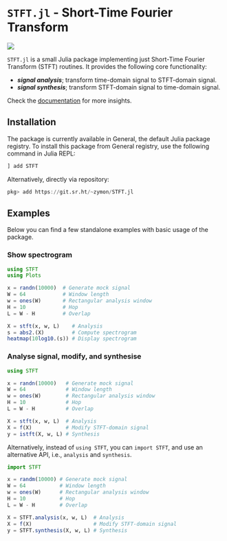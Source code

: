 # `STFT.jl` - Short-Time Fourier Transform


[![](https://img.shields.io/badge/docs-stable-blue.svg)](https://docs.zymon.org/STFT.jl/)

`STFT.jl` is a small Julia package implementing just Short-Time Fourier Transform (STFT) routines.
It provides the following core functionality:
- **_signal analysis_**; transform time-domain signal to STFT-domain signal.
- **_signal synthesis_**; transform STFT-domain signal to time-domain signal.

Check the [documentation](https://docs.zymon.org/STFT.jl/) for more insights.

## Installation

The package is currently available in General, the default Julia package registry.
To install this package from General registry, use the following command in Julia REPL:
```julia
] add STFT
```
Alternatively, directly via repository:
```julia
pkg> add https://git.sr.ht/~zymon/STFT.jl
```


## Examples

Below you can find a few standalone examples with basic usage of the package.

### Show spectrogram

```julia
using STFT
using Plots

x = randn(10000)  # Generate mock signal
W = 64            # Window length
w = ones(W)       # Rectangular analysis window
H = 10            # Hop
L = W - H         # Overlap

X = stft(x, w, L)    # Analysis
s = abs2.(X)         # Compute spectrogram
heatmap(10log10.(s)) # Display spectrogram
```

### Analyse signal, modify, and synthesise
```julia
using STFT

x = randn(10000)   # Generate mock signal
W = 64             # Window length
w = ones(W)        # Rectangular analysis window
H = 10             # Hop
L = W - H          # Overlap

X = stft(x, w, L)  # Analysis
X = f(X)           # Modify STFT-domain signal
y = istft(X, w, L) # Synthesis
```

Alternatively, instead of `using STFT`, you can `import STFT`,
and use an alternative API, i.e., `analysis` and `synthesis`.

```julia
import STFT

x = randm(10000) # Generate mock signal
W = 64           # Window length
w = ones(W)      # Rectangular analysis window
H = 10           # Hop
L = W - H        # Overlap

X = STFT.analysis(x, w, L)  # Analysis
X = f(X)                    # Modify STFT-domain signal
y = STFT.synthesis(X, w, L) # Synthesis
```

